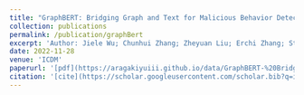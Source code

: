 ```yaml
---
title: "GraphBERT: Bridging Graph and Text for Malicious Behavior Detection on Social Media"
collection: publications
permalink: /publication/graphBert
excerpt: 'Author: Jiele Wu; Chunhui Zhang; Zheyuan Liu; Erchi Zhang; Steven Wilson; Chuxu Zhang'
date: 2022-11-28
venue: 'ICDM'
paperurl: '[pdf](https://aragakiyuiii.github.io/data/GraphBERT-%20Bridging%20Graph%20and%20Text%20for%20Malicious%20Behavior%20Detection%20on%20Social%20Media-ICDM22.pdf)'
citation: '[cite](https://scholar.googleusercontent.com/scholar.bib?q=info:hvtXsSPxIr4J:scholar.google.com/&output=citation&scisdr=Cm3rM03UEPbHxesOxGo:AGlGAw8AAAAAZGQI3GqSs2gGVEzkrUXIhKB59tw&scisig=AGlGAw8AAAAAZGQI3F3nzqSX_hQF7eKOhz3oGjM&scisf=4&ct=citation&cd=-1&hl=en)'
---
```

